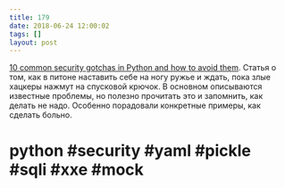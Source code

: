 ```yaml
---
title: 179
date: 2018-06-24 12:00:02
tags: []
layout: post
---
```


[10 common security gotchas in Python and how to avoid them](https://hackernoon.com/-e19fbe265e03). Статья о том, как в питоне наставить себе на ногу ружье и ждать, пока злые хацкеры нажмут на спусковой крючок. В основном описываются известные проблемы, но полезно прочитать это и запомнить, как делать не надо. Особенно порадовали конкретные примеры, как сделать больно.

# python #security #yaml #pickle #sqli #xxe #mock
